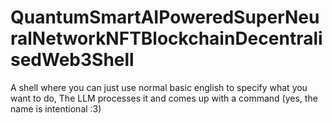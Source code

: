 # QuantumSmartAIPoweredSuperNeuralNetworkNFTBlockchainDecentralisedWeb3Shell
A shell where you can just use normal basic english to specify what you want to do, The LLM processes it and comes up with a command (yes, the name is intentional :3)
